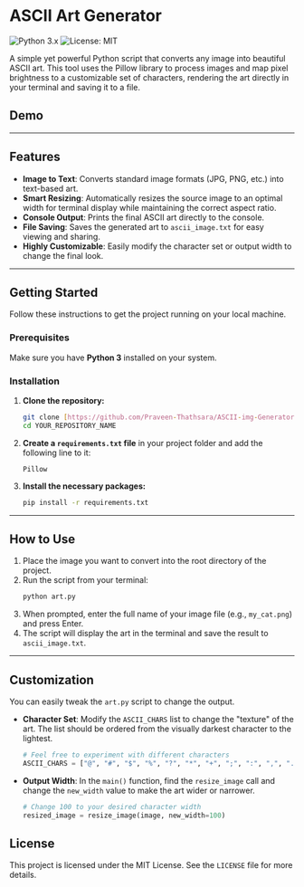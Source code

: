 # ASCII Art Generator

![Python 3.x](https://img.shields.io/badge/python-3.x-blue.svg)
![License: MIT](https://img.shields.io/badge/License-MIT-yellow.svg)

A simple yet powerful Python script that converts any image into beautiful ASCII art. This tool uses the Pillow library to process images and map pixel brightness to a customizable set of characters, rendering the art directly in your terminal and saving it to a file.

## Demo

---

## Features

-   **Image to Text**: Converts standard image formats (JPG, PNG, etc.) into text-based art.
-   **Smart Resizing**: Automatically resizes the source image to an optimal width for terminal display while maintaining the correct aspect ratio.
-   **Console Output**: Prints the final ASCII art directly to the console.
-   **File Saving**: Saves the generated art to `ascii_image.txt` for easy viewing and sharing.
-   **Highly Customizable**: Easily modify the character set or output width to change the final look.

---

## Getting Started

Follow these instructions to get the project running on your local machine.

### Prerequisites

Make sure you have **Python 3** installed on your system.

### Installation

1.  **Clone the repository:**
    ```bash
    git clone [https://github.com/Praveen-Thathsara/ASCII-img-Generator.git](https://github.com/Praveen-Thathsara/ASCII-img-Generator.git)
    cd YOUR_REPOSITORY_NAME
    ```

2.  **Create a `requirements.txt` file** in your project folder and add the following line to it:
    ```
    Pillow
    ```

3.  **Install the necessary packages:**
    ```bash
    pip install -r requirements.txt
    ```

---

## How to Use

1.  Place the image you want to convert into the root directory of the project.
2.  Run the script from your terminal:
    ```bash
    python art.py
    ```
3.  When prompted, enter the full name of your image file (e.g., `my_cat.png`) and press Enter.
4.  The script will display the art in the terminal and save the result to `ascii_image.txt`.

---

## Customization

You can easily tweak the `art.py` script to change the output.

-   **Character Set**: Modify the `ASCII_CHARS` list to change the "texture" of the art. The list should be ordered from the visually darkest character to the lightest.

    ```python
    # Feel free to experiment with different characters
    ASCII_CHARS = ["@", "#", "$", "%", "?", "*", "+", ";", ":", ",", "."]
    ```

-   **Output Width**: In the `main()` function, find the `resize_image` call and change the `new_width` value to make the art wider or narrower.

    ```python
    # Change 100 to your desired character width
    resized_image = resize_image(image, new_width=100)
    ```

## License

This project is licensed under the MIT License. See the `LICENSE` file for more details.

